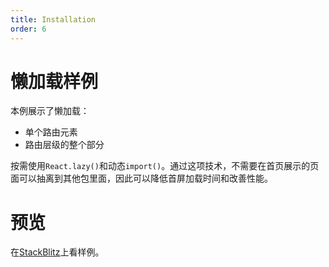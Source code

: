 ```yaml
---
title: Installation
order: 6
---
```


# 懒加载样例
本例展示了懒加载：
- 单个路由元素
- 路由层级的整个部分            

按需使用`React.lazy()`和动态`import()`。通过这项技术，不需要在首页展示的页面可以抽离到其他包里面，因此可以降低首屏加载时间和改善性能。

# 预览
在[StackBlitz](https://stackblitz.com/edit/github-xwwbou?file=src/App.tsx)上看样例。